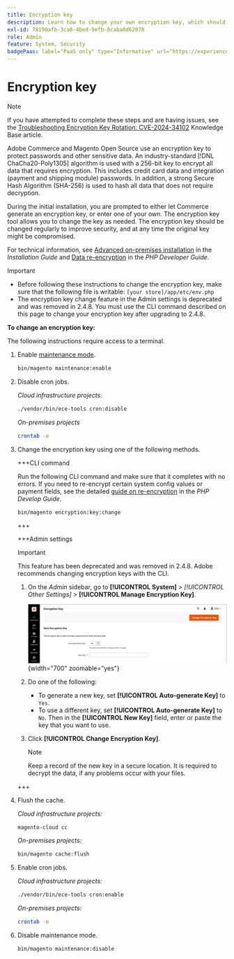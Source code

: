 ```yaml
---
title: Encryption key
description: Learn how to change your own encryption key, which should be done regularly to improve security.
exl-id: 78190afb-3ca6-4bed-9efb-8caba0d62078
role: Admin
feature: System, Security
badgePaas: label="PaaS only" type="Informative" url="https://experienceleague.adobe.com/en/docs/commerce/user-guides/product-solutions" tooltip="Applies to Adobe Commerce on Cloud projects (Adobe-managed PaaS infrastructure) and on-premises projects only."
---
```

# Encryption key

>[!NOTE]
>
>If you have attempted to complete these steps and are having issues, see the [Troubleshooting Encryption Key Rotation: CVE-2024-34102](https://experienceleague.adobe.com/en/docs/commerce-knowledge-base/kb/troubleshooting/known-issues-patches-attached/troubleshooting-encryption-key-rotation-cve-2024-34102) Knowledge Base article.

Adobe Commerce and Magento Open Source use an encryption key to protect passwords and other sensitive data. An industry-standard [!DNL ChaCha20-Poly1305] algorithm is used with a 256-bit key to encrypt all data that requires encryption. This includes credit card data and integration (payment and shipping module) passwords. In addition, a strong Secure Hash Algorithm (SHA-256) is used to hash all data that does not require decryption.

During the initial installation, you are prompted to either let Commerce generate an encryption key, or enter one of your own. The encryption key tool allows you to change the key as needed. The encryption key should be changed regularly to improve security, and at any time the original key might be compromised.

For technical information, see [Advanced on-premises installation](https://experienceleague.adobe.com/docs/commerce-operations/installation-guide/advanced.html) in the _Installation Guide_ and [Data re-encryption](https://developer.adobe.com/commerce/php/development/security/data-encryption/) in the _PHP Developer Guide_.

>[!IMPORTANT]
>
>- Before following these instructions to change the encryption key, make sure that the following file is writable: `[your store]/app/etc/env.php`
>- The encryption key change feature in the Admin settings is deprecated and was removed in 2.4.8. You must use the CLI command described on this page to change your encryption key after upgrading to 2.4.8.

**To change an encryption key:**

The following instructions require access to a terminal.

1. Enable [maintenance mode](https://experienceleague.adobe.com/en/docs/commerce-operations/configuration-guide/setup/application-modes#maintenance-mode).
   
   ```bash
   bin/magento maintenance:enable
   ```

1. Disable cron jobs.

   _Cloud infrastructure projects:_

   ```bash
   ./vendor/bin/ece-tools cron:disable
   ```
   
   _On-premises projects_

   ```bash
   crontab -e
   ```

1. Change the encryption key using one of the following methods.

   +++CLI command

   Run the following CLI command and make sure that it completes with no errors. If you need to re-encrypt certain system config values or payment fields, see the detailed [guide on re-encryption](https://developer.adobe.com/commerce/php/development/security/data-encryption/) in the _PHP Develop Guide_.

   ```bash
   bin/magento encryption:key:change
   ```

   +++

   +++Admin settings

   >[!IMPORTANT]
   >
   >This feature has been deprecated and was removed in 2.4.8. Adobe recommends changing encryption keys with the CLI.
   
   1. On the _Admin_ sidebar, go to **[!UICONTROL System]** > _[!UICONTROL Other Settings]_ > **[!UICONTROL Manage Encryption Key]**.

      ![System encryption key](./assets/encryption-key.png){width="700" zoomable="yes"}

   1. Do one of the following:

      - To generate a new key, set **[!UICONTROL Auto-generate Key]** to `Yes`.
      - To use a different key, set **[!UICONTROL Auto-generate Key]** to `No`. Then in the **[!UICONTROL New Key]** field, enter or paste the key that you want to use.

   1. Click **[!UICONTROL Change Encryption Key]**.

      >[!NOTE]
      >
      >Keep a record of the new key in a secure location. It is required to decrypt the data, if any problems occur with your files.

   +++

1. Flush the cache.

   _Cloud infrastructure projects:_

   ```bash
   magento-cloud cc
   ```

   _On-premises projects:_
   
   ```bash
   bin/magento cache:flush
   ```

1. Enable cron jobs.

   _Cloud infrastructure projects:_

   ```bash
   ./vendor/bin/ece-tools cron:enable
   ```

   _On-premises projects:_

   ```bash
   crontab -e
   ```

1. Disable maintenance mode.

   ```bash
   bin/magento maintenance:disable
   ```
